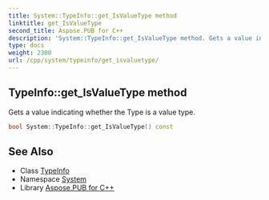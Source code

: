 ```yaml
---
title: System::TypeInfo::get_IsValueType method
linktitle: get_IsValueType
second_title: Aspose.PUB for C++
description: 'System::TypeInfo::get_IsValueType method. Gets a value indicating whether the Type is a value type in C++.'
type: docs
weight: 2300
url: /cpp/system/typeinfo/get_isvaluetype/
---
```

## TypeInfo::get_IsValueType method


Gets a value indicating whether the Type is a value type.

```cpp
bool System::TypeInfo::get_IsValueType() const
```

## See Also

* Class [TypeInfo](../)
* Namespace [System](../../)
* Library [Aspose.PUB for C++](../../../)
